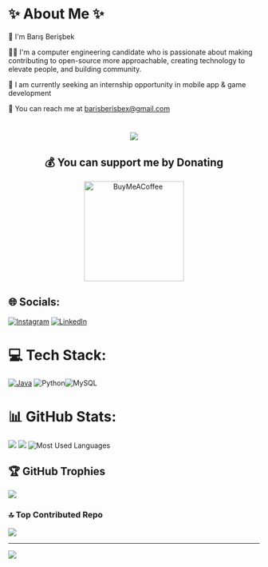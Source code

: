 # ✨ About Me ✨

👋  I'm Barış Berişbek

👨‍💻  I'm a computer engineering candidate who is passionate about making contributing to open-source more approachable, creating technology to elevate people, and building community.

🏢  I am currently seeking an internship opportunity in mobile app & game development


📩  You can reach me at barisberisbex@gmail.com

<!--- A N I M A T E D   T E X T --->
<h1 align="center">
  <a href="https://git.io/typing-svg">
    <img src="https://readme-typing-svg.herokuapp.com?font=Poppins&size=40&pause=1000&color=FFDD54&center=true&vCenter=true&width=435&height=50&lines=Hey+There!;It's+Mr.+BB!"/>
  </a>
</h1>


<div align="center">
  <h2>💰 You can support me by Donating</h2>
  <a href="https://buymeacoffee.com/barisberisbek">
    <img src="https://img.shields.io/badge/Buy%20Me%20a%20Coffee-ffdd00?style=for-the-badge&logo=buy-me-a-coffee&logoColor=black" alt="BuyMeACoffee" width="200">
  </a>
</div>


## 🌐 Socials:

[![Instagram](https://img.shields.io/badge/Instagram-%23E4405F.svg?logo=Instagram&logoColor=white)](https://instagram.com/mrbarisberisbek) [![LinkedIn](https://img.shields.io/badge/LinkedIn-%230077B5.svg?logo=linkedin&logoColor=white)](https://www.linkedin.com/in/bar%C4%B1%C5%9F-beri%C5%9Fbek-ba67b0235/)


# 💻 Tech Stack:

[![Java](https://upload.wikimedia.org/wikipedia/en/thumb/3/30/Java_programming_language_logo.svg/40px-Java_programming_language_logo.svg.png)](https://www.java.com/)  ![Python](https://img.shields.io/badge/python-3670A0?style=for-the-badge&logo=python&logoColor=ffdd54)![MySQL](https://img.shields.io/badge/mysql-%2300f.svg?style=for-the-badge&logo=mysql&logoColor=white)






# 📊 GitHub Stats:
![](https://github-readme-stats.vercel.app/api?username=barisberisbek&theme=dark&hide_border=false&include_all_commits=false&count_private=false)
![](https://github-readme-streak-stats.herokuapp.com/?user=barisberisbek&theme=dark&hide_border=false)
![Most Used Languages](https://github-readme-stats.vercel.app/api/top-langs/?username=barisberisbek&layout=compact&theme=dark)

## 🏆 GitHub Trophies
![](https://github-profile-trophy.vercel.app/?username=barisberisbek&theme=darkhub&no-frame=false&no-bg=false&margin-w=4)

### 🔝 Top Contributed Repo
![](https://github-contributor-stats.vercel.app/api?username=barisberisbek&limit=5&theme=nord&combine_all_yearly_contributions=true)

---
[![](https://visitcount.itsvg.in/api?id=barisberisbek&icon=6&color=0)](https://visitcount.itsvg.in)
